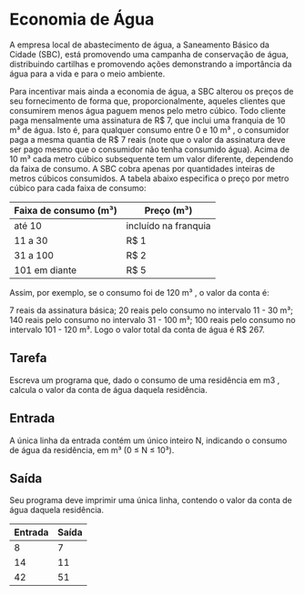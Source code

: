 # Economia de Água

A empresa local de abastecimento de água, a Saneamento Básico da Cidade (SBC), está promovendo uma campanha de conservação de água, distribuindo cartilhas e promovendo ações demonstrando a importância da água para a vida e para o meio ambiente.

Para incentivar mais ainda a economia de água, a SBC alterou os preços de seu fornecimento de forma que, proporcionalmente, aqueles clientes que consumirem menos água paguem menos pelo metro cúbico. Todo cliente paga mensalmente uma assinatura de R$ 7, que inclui uma franquia de 10 m³ de água. Isto é, para qualquer consumo entre 0 e 10 m³ , o consumidor paga a mesma quantia de R$ 7 reais (note que o valor da assinatura deve ser pago mesmo que o consumidor não tenha consumido água). Acima de 10 m³ cada metro cúbico subsequente tem um valor diferente, dependendo da faixa de consumo. A SBC cobra apenas por quantidades inteiras de metros cúbicos consumidos. A tabela abaixo especifica o preço por metro cúbico para cada faixa de consumo:

| Faixa de consumo (m³) | Preço (m³)           |
| --------------------- | -------------------- |
| até 10                | incluído na franquia |
| 11 a 30               | R$ 1                 |
| 31 a 100              | R$ 2                 |
| 101 em diante         | R$ 5                 |

Assim, por exemplo, se o consumo foi de 120 m³ , o valor da conta é:

7 reais da assinatura básica;
20 reais pelo consumo no intervalo 11 - 30 m³;
140 reais pelo consumo no intervalo 31 - 100 m³;
100 reais pelo consumo no intervalo 101 - 120 m³.
Logo o valor total da conta de água é R$ 267.

## Tarefa

Escreva um programa que, dado o consumo de uma residência em m3 , calcula o valor da conta de água daquela residência.

## Entrada

A única linha da entrada contém um único inteiro N, indicando o consumo de água da residência, em m³ (0 ≤ N ≤ 10³).

## Saída

Seu programa deve imprimir uma única linha, contendo o valor da conta de água daquela residência.

| Entrada | Saída |
| ------- | ----- |
| 8       | 7     |
| 14      | 11    |
| 42      | 51    |
